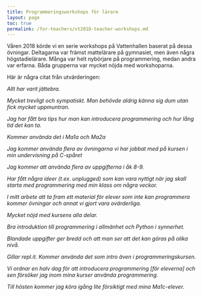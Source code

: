 ```yaml
---
title: Programmeringsworkshops för lärare
layout: page
toc: true
permalink: /for-teachers/vt2018-teacher-workshops.md
---
```

Våren 2018 körde vi en serie workshops på Vattenhallen baserat på dessa övningar. Deltagarna var främst mattelärare på gymnasiet, men även några högstadielärare. Många var helt nybörjare på programmering, medan andra var erfarna. Båda grupperna var mycket nöjda med workshoparna. <!--Vi körde också en serie träffar med elevklasser, både på N/T och Estetiska programmet.-->

Här är några citat från utvärderingen:

*Allt har varit jättebra.*

*Mycket trevligt och sympatiskt. Man behövde aldrig känna sig dum utan fick mycket uppmuntran.*

*Jag har fått bra tips hur man kan introducera programmering och hur lång tid det kan ta.*

*Kommer använda det i Ma1a och Ma2a*

*Jag kommer använda flera av övningarna vi har jobbat med på kursen i min undervisning på C-spåret*

*Jag kommer att använda flera av uppgifterna i åk 8-9.*

*Har fått några ideer (t.ex. unplugged) som kan vara nyttigt när jag skall starta med programmering med min klass om några veckor.*

*I mitt arbete att ta fram ett material för elever som inte kan programmera kommer övningar och annat vi gjort vara ovärderliga.*

*Mycket nöjd med kursens alla delar.*

*Bra introduktion till programmering i allmänhet och Python i synnerhet.*

*Blandade uppgifter ger bredd och att man ser att det kan göras på olika nivå.*

*Gillar repl.it. Kommer använda det som intro även i programmeringskursen.*

*Vi ordnar en halv dag för att introducera programmering [för eleverna] och sen försöker jag inom mina kurser använda programmering.*

*Till hösten kommer jag köra igång lite försiktigt med mina Ma1c-elever.*
